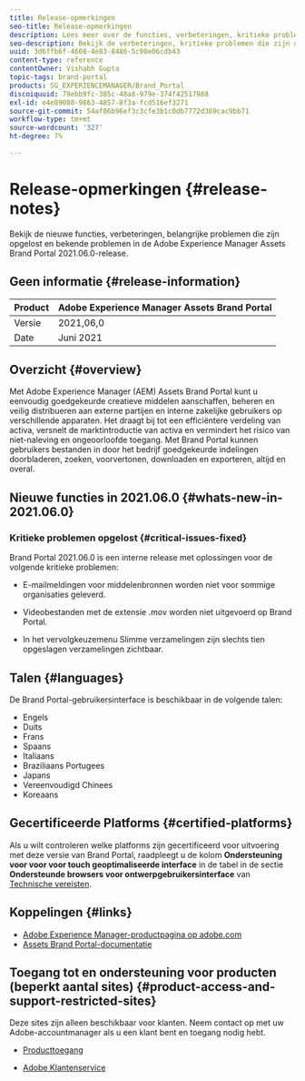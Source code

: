 ```yaml
---
title: Release-opmerkingen
seo-title: Release-opmerkingen
description: Lees meer over de functies, verbeteringen, kritieke problemen die zijn opgelost en bekende problemen in de Adobe Experience Manager Assets Brand Portal 2021.06.0-release.
seo-description: Bekijk de verbeteringen, kritieke problemen die zijn opgelost en bekende problemen in de Adobe Experience Manager Assets Brand Portal 2021.06.0-release.
uuid: 3d6ffb6f-4608-4e83-8486-5c90e06cdb43
content-type: reference
contentOwner: Vishabh Gupta
topic-tags: brand-portal
products: SG_EXPERIENCEMANAGER/Brand_Portal
discoiquuid: 79ebb9fc-385c-48a8-979e-374f42517988
exl-id: e4e89080-9863-4857-8f3a-fcd516ef3271
source-git-commit: 54af86b96ef3c3cfe3b1c0db7772d369cac9bb71
workflow-type: tm+mt
source-wordcount: '327'
ht-degree: 7%

---
```


# Release-opmerkingen {#release-notes}

Bekijk de nieuwe functies, verbeteringen, belangrijke problemen die zijn opgelost en bekende problemen in de Adobe Experience Manager Assets Brand Portal 2021.06.0-release.

## Geen informatie {#release-information}

| Product | Adobe Experience Manager Assets Brand Portal |
|---|---|
| Versie | 2021,06,0 |
| Date | Juni 2021 |

## Overzicht {#overview}

Met Adobe Experience Manager (AEM) Assets Brand Portal kunt u eenvoudig goedgekeurde creatieve middelen aanschaffen, beheren en veilig distribueren aan externe partijen en interne zakelijke gebruikers op verschillende apparaten. Het draagt bij tot een efficiëntere verdeling van activa, versnelt de marktintroductie van activa en vermindert het risico van niet-naleving en ongeoorloofde toegang. Met Brand Portal kunnen gebruikers bestanden in door het bedrijf goedgekeurde indelingen doorbladeren, zoeken, voorvertonen, downloaden en exporteren, altijd en overal.

## Nieuwe functies in 2021.06.0 {#whats-new-in-2021.06.0}

<!--
### New Features {#new-features}

This release includes the following new features:

* AEM Assets as a Cloud Service is now entitled to have a pre-configured Brand Portal instance. The Cloud Manager user can activate Brand Portal on the AEM Assets as a Cloud Service instance.

* Asset Sourcing feature is now available on AEM Assets as a Cloud Service. It allows the Brand Portal users to upload assets to the permitted contribution folders and publish the contribution folder from Brand Portal to AEM Assets as a Cloud Service instance. 

* An additional **[!UICONTROL Asset Download]** setting has been introduced under the **[!UICONTROL Download Settings]**. It creates a separate folder for each asset while downloading the folders, collections, or bulk download of assets. 
-->
<!-- 
* The **[!UICONTROL Download]** dialog is revamped in a list view with additional options to exclude the renditions which are not required, apply the same set of rules for similar asset types, and download the selected asset renditions. See [steps to download assets from Brand Portal](https://docs.adobe.com/content/help/en/experience-manager-brand-portal/using/download/brand-portal-download-assets.html#download-assets).
-->

<!--
* The new **[!UICONTROL Download]** dialog now appears with all the renditions of the selected assets or folders containing assets in a list view, wherein the Brand Portal users can apply same set of renditions for similar asset types and download the selected asset renditions. 
-->

<!-- 
* Navigation to the **[!UICONTROL Files]**, **[!UICONTROL Collections]**, and **[!UICONTROL Shared Links]** is now possible from all the Brand Portal pages in one-click.  

* The **[!UICONTROL Renditions]** panel in the asset details page now allows the Brand Portal users to select the original asset and (or) specific asset renditions, and directly download them from the **[!UICONTROL Renditions]** panel without having to open the **[!UICONTROL Download]** dialog. See [download assets from asset details page](https://docs.adobe.com/content/help/en/experience-manager-brand-portal/using/download/brand-portal-download-assets.html#download-assets-from-asset-details-page).
-->

<!--
Brand Portal users can exclude specific renditions which are not required and directly download the original asset and its renditions from the **[!UICONTROL Renditions]** panel on the asset details page. 
-->

<!-- 
* In addition to the existing **[!UICONTROL Download]** configurations, the Brand Portal administrators can also [configure permissions for different group of users](https://docs.adobe.com/content/help/en/experience-manager-brand-portal/using/download/brand-portal-download-assets.html#configure-download-permissions) to view and (or) download the original asset and its renditions from the asset details page. These configurations will define who can access and (or) download the asset renditions.
-->

<!--
### Enhancements {#enhancements}

Brand Portal 2021.06.0 is an internal release for T2E migration that introduces a new workflow to facilitate orgranization specific entitlement to the Brand Portal users. 

This release includes the following enhancements:

* For a new or migrated T2E organization, the users will have an organization specific entitlement. 


* The new users added to Admin Console will have to **Join Team** to get entitled to the T2E organization. 

* The administrators will get an additional screen to select the T2E organization while navigating from Brand Portal to Admin Console.
-->

<!-- 
* For folder download, a separate folder is created for each asset using share link irrespective of the **[!UICONTROL Download Settings]**. 
* The Brand Portal **[!UICONTROL Usage Report]** has been modified to reflect only the active Brand Portal users.
-->

<!--
* The threshold of session timeout for the guest users has been reduced from 2 hours to 15 minutes.
* The additional **[!UICONTROL View pages]** option has been removed for multi-page PDFs as the user can now view the PDF pages from the Adobe Document Cloud Viewer.
-->


### Kritieke problemen opgelost {#critical-issues-fixed}

Brand Portal 2021.06.0 is een interne release met oplossingen voor de volgende kritieke problemen:

* E-mailmeldingen voor middelenbronnen worden niet voor sommige organisaties geleverd.

* Videobestanden met de extensie .mov worden niet uitgevoerd op Brand Portal.

* In het vervolgkeuzemenu Slimme verzamelingen zijn slechts tien opgeslagen verzamelingen zichtbaar.

<!--
* *_deleted tenants are listed as valid tenant which fails during the execution of TenantCustomizers/TenantUpdates where tenant id is returned as /etc/tenants/`<nodename>`.
-->

<!--
In case only the original assets are downloaded, the asset reflects its own extension and does not open until the extension is manually changed to zip. 
* The user interface of the collection folder does not respond on clicking the navigation arrow. 
* **[!UICONTROL Create]** button is visible in the **[!UICONTROL Column]** view even when the folders are empty.
* **[!UICONTROL Omni search]** fails with a 414 error message (Request-URI Too Long) if the dispatcher is bypassed while accessing the Brand Portal instance.
* An empty zip folder is downloaded if the asset contains a comma (`,`) in the file name.
* The viewer users get the option to add users to the collection they have created. 
* Inconsistent behavior is experienced when an asset (thumbnail or web rendition) is downloaded using share link.

See [what's new in Brand Portal 2021.02.0](whats-new.md).
-->

<!--
### Known Issues {#known-issues}

This release includes the following known issue:

* The users will not be able to login to Brand Portal during the migration of their existing organization to T2E. 

  However, the active users will be able to continue to work untill their current session expires or the migration is complete.   
-->

<!--
### Known Issues {#known-issues}

This release includes the following known issue:

* Search on the **[!UICONTROL Asset Reports]** shows processing on the product interface with no search result.
* The video DM encodes are not visible to the non-admin users on the asset details page.
* The alignment of the size of individual asset renditions and total download size is distorted in the Download dialog.
-->


<!--
* Download Settings configuration to configure asset download from Brand Portal. Fast download, custom renditions, and system renditions are the available configurations. 
-->

<!--
* Document Viewer has been introduced to enhance the PDF viewing experience. New options are available for viewing the PDF files in Brand Portal.

* Advances in the asset download process which improves the Brand Portal user experience while [downloading assets from Brand Portal](brand-portal-download-assets.md). Brand Portal administrators can configure **[!UICONTROL Fast Download]**, **[!UICONTROL Custom Renditions]**, and **[!UICONTROL System Renditions]** from the **[!UICONTROL Download]** settings. 

For details, see [what's new in Brand Portal 6.4.7](whats-new.md). 

### Critical Issues Fixed {#critical-issues-fixed-647}

This release includes fixes to the following critical issues:

* The viewer users are not permitted to share link for collections but the option to share is visible to them on the product interface.

* The **[!UICONTROL Download]** button on the options bar does not list all the licensed assets of the selected folder.

* The search takes longer to show the results for certain keywords.

* The **[!UICONTROL Agree]** and **[!UICONTROL Disagree]** check boxes does not appear on bulk selection of licensed and unlicensed assets during download.

* Filter-based search shows processing on the product interface with no search result. 

* The assets do not download from share link if the shared folder contains numerous and large assets.


### Known Issues {#known-issues-647}

This release includes the following known issues:

* If multiple assets are selected, license text does not appear on clicking Terms and Conditions on the license agreement page during download using share link.   

-->

## Talen {#languages}

De Brand Portal-gebruikersinterface is beschikbaar in de volgende talen:

* Engels
* Duits
* Frans
* Spaans
* Italiaans
* Braziliaans Portugees
* Japans
* Vereenvoudigd Chinees
* Koreaans

## Gecertificeerde Platforms {#certified-platforms}

Als u wilt controleren welke platforms zijn gecertificeerd voor uitvoering met deze versie van Brand Portal, raadpleegt u de kolom **Ondersteuning voor voor voor touch geoptimaliseerde interface** in de tabel in de sectie **Ondersteunde browsers voor ontwerpgebruikersinterface** van [Technische vereisten](https://helpx.adobe.com/experience-manager/6-4/sites/deploying/using/technical-requirements.html).

## Koppelingen {#links}

* [Adobe Experience Manager-productpagina op adobe.com](http://www.adobe.com/in/marketing-cloud/experience-manager.html)
* [Assets Brand Portal-documentatie](https://helpx.adobe.com/nl/experience-manager/brand-portal/user-guide.html)

## Toegang tot en ondersteuning voor producten (beperkt aantal sites) {#product-access-and-support-restricted-sites}

Deze sites zijn alleen beschikbaar voor klanten. Neem contact op met uw Adobe-accountmanager als u een klant bent en toegang nodig hebt.

<!--
* [https://daycare.day.com](https://daycare.day.com) 
-->

* [Producttoegang](https://login.marketing.adobe.com)

* [Adobe Klantenservice](https://helpx.adobe.com/contact.html)
